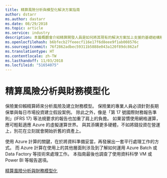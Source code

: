 ```yaml
---
title: 精算風險分析與模型化解決方案指南
author: dstarr
ms.author: dastarr
ms.date: 08/29/2018
ms.topic: article
ms.service: industry
description: 本篇概觀會介紹精算開發人員是如何將其現有的解決方案加上支援的基礎結構移至 Azure。
ms.openlocfilehash: b6bfecb27feeecf116e17f6d8eee9f1ab008576c
ms.sourcegitcommit: 76f2862adbec59311b5888e043a120f89dc862af
ms.translationtype: HT
ms.contentlocale: zh-TW
ms.lasthandoff: 11/03/2018
ms.locfileid: "51654075"
---
```

# <a name="actuarial-risk-analysis-and-financial-modeling"></a>精算風險分析與財務模型化

保險業仰賴精算師來分析風險及建立財務模型。 保險業的專業人員必須針對長期保單與每日市場投資建立假設案例。 除此之外，像是「第 17 號國際財務報告準則」(IFRS 17) 等法規要求的報告也加重了肩上的負擔。 如果習慣使用網格運算，應可輕鬆適應 Azure 的虛擬運算世界。 與其添購更多硬體，不如將錢投資在營運上，別花在立刻就會開始折舊的資產上。

使用 Azure 計算的關鍵，在於將資料準備妥當，再發展出一套平行處理工作的方式。 而 Azure 計算在使用上的其他層面則涉及到了解如何運用 Azure Batch 或 Data Factory 等技術來處理工作。 本指南最後也調查了使用資料科學 VM 或 Power BI 等報告選項。

[精算風險分析與財務模型化](/azure/industry/financial/actuarial-risk-analysis-and-financial-modeling-solution-guide?WT.mc_id=overview-docs-dastarr)